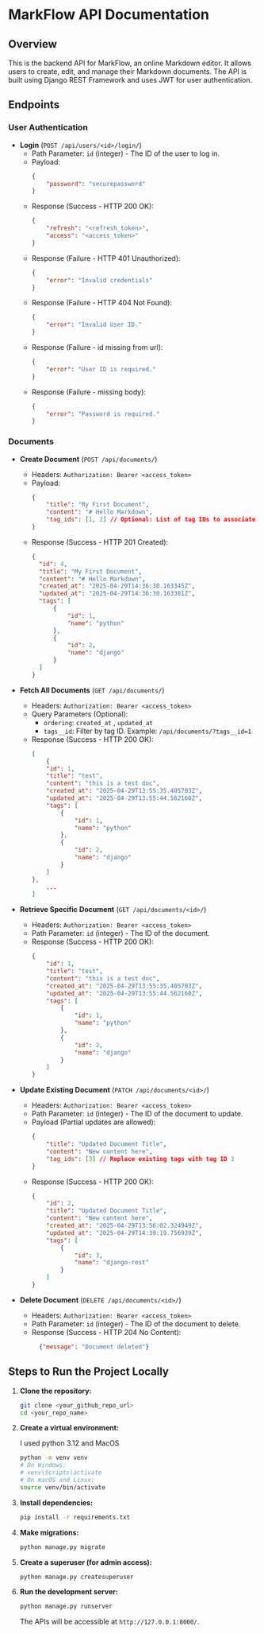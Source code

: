 # MarkFlow API Documentation

## Overview

This is the backend API for MarkFlow, an online Markdown editor. It allows users to create, edit, and manage their Markdown documents. The API is built using Django REST Framework and uses JWT for user authentication.

## Endpoints

### User Authentication

* **Login** (`POST /api/users/<id>/login/`)
    * Path Parameter: `id` (integer) - The ID of the user to log in.
    * Payload:
        ```json
        {
            "password": "securepassword"
        }
        ```
    * Response (Success - HTTP 200 OK):
        ```json
        {
            "refresh": "<refresh_token>",
            "access": "<access_token>"
        }
        ```
    * Response (Failure - HTTP 401 Unauthorized):
        ```json
        {
            "error": "Invalid credentials"
        }
        ```
    * Response (Failure - HTTP 404 Not Found):
        ```json
        {
            "error": "Invalid User ID."
        }
        ```
    * Response (Failure - id missing from url):
        ```json
        {
            "error": "User ID is required."
        }
        ```
    * Response (Failure - missing body):
        ```json
        {
            "error": "Password is required."
        }
        ```

### Documents

* **Create Document** (`POST /api/documents/`)
    * Headers: `Authorization: Bearer <access_token>`
    * Payload:
        ```json
        {
            "title": "My First Document",
            "content": "# Hello Markdown",
            "tag_ids": [1, 2] // Optional: List of tag IDs to associate
        }
        ```
    * Response (Success - HTTP 201 Created):
        ```json
        {
          "id": 4,
          "title": "My First Document",
          "content": "# Hello Markdown",
          "created_at": "2025-04-29T14:36:30.163345Z",
          "updated_at": "2025-04-29T14:36:30.163381Z",
          "tags": [
              {
                  "id": 1,
                  "name": "python"
              },
              {
                  "id": 2,
                  "name": "django"
              }
          ]
        }
        ```

* **Fetch All Documents** (`GET /api/documents/`)
    * Headers: `Authorization: Bearer <access_token>`
    * Query Parameters (Optional):
        * `ordering`: `created_at` , `updated_at`
        * `tags__id`: Filter by tag ID. Example: `/api/documents/?tags__id=1` 
    * Response (Success - HTTP 200 OK):
        ```json
        [
            {
            "id": 1,
            "title": "test",
            "content": "this is a test doc",
            "created_at": "2025-04-29T13:55:35.405703Z",
            "updated_at": "2025-04-29T13:55:44.562160Z",
            "tags": [
                {
                    "id": 1,
                    "name": "python"
                },
                {
                    "id": 2,
                    "name": "django"
                }
            ]
        },
            ...
        ]
        ```

* **Retrieve Specific Document** (`GET /api/documents/<id>/`)
    * Headers: `Authorization: Bearer <access_token>`
    * Path Parameter: `id` (integer) - The ID of the document.
    * Response (Success - HTTP 200 OK):
        ```json
        {
            "id": 1,
            "title": "test",
            "content": "this is a test doc",
            "created_at": "2025-04-29T13:55:35.405703Z",
            "updated_at": "2025-04-29T13:55:44.562160Z",
            "tags": [
                {
                    "id": 1,
                    "name": "python"
                },
                {
                    "id": 2,
                    "name": "django"
                }
            ]
        }
        ```

* **Update Existing Document** (`PATCH /api/documents/<id>/`)
    * Headers: `Authorization: Bearer <access_token>`
    * Path Parameter: `id` (integer) - The ID of the document to update.
    * Payload (Partial updates are allowed):
        ```json
        {
            "title": "Updated Document Title",
            "content": "New content here",
            "tag_ids": [3] // Replace existing tags with tag ID 3
        }
        ```
    * Response (Success - HTTP 200 OK):
        ```json
        {
            "id": 2,
            "title": "Updated Document Title",
            "content": "New content here",
            "created_at": "2025-04-29T13:56:02.324949Z",
            "updated_at": "2025-04-29T14:39:19.756939Z",
            "tags": [
                {
                    "id": 3,
                    "name": "django-rest"
                }
            ]
        }
        ```

* **Delete Document** (`DELETE /api/documents/<id>/`)
    * Headers: `Authorization: Bearer <access_token>`
    * Path Parameter: `id` (integer) - The ID of the document to delete.
    * Response (Success - HTTP 204 No Content):
      ```json
        {"message": "Document deleted"}
      ```

## Steps to Run the Project Locally

1.  **Clone the repository:**
    ```bash
    git clone <your_github_repo_url>
    cd <your_repo_name>
    ```

2.  **Create a virtual environment:**
    
    I used python 3.12 and MacOS
    ```bash
    python -m venv venv
    # On Windows:
    # venv\Scripts\activate
    # On macOS and Linux:
    source venv/bin/activate
    ```

3.  **Install dependencies:**
    ```bash
    pip install -r requirements.txt
    ```
    
4.  **Make migrations:**
    ```bash
    python manage.py migrate
    ```

5.  **Create a superuser (for admin access):**
    ```bash
    python manage.py createsuperuser
    ```

6.  **Run the development server:**
    ```bash
    python manage.py runserver
    ```

    The APIs will be accessible at `http://127.0.0.1:8000/`.
